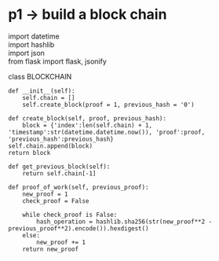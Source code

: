 # p1 -> build a block chain

import datetime       <br>
import hashlib        <br>
import json           <br>
from flask import flask, jsonify

class BLOCKCHAIN
    
    def __init__(self):
        self.chain = []
        self.create_block(proof = 1, previous_hash = '0')

    def create_block(self, proof, previous_hash):
        block = {'index':len(self.chain) + 1, 'timestamp':str(datetime.datetime.now()), 'proof':proof, 'previous_hash':previous_hash}
    self.chain.append(block)
    return block

    def get_previous_block(self):
        return self.chain[-1]

    def proof_of_work(self, previous_proof):
        new_proof = 1
        check_proof = False
        
        while check_proof is False:
            hash_operation = hashlib.sha256(str(new_proof**2 - previous_proof**2).encode()).hexdigest()
        else:
            new_proof += 1
        return new_proof
